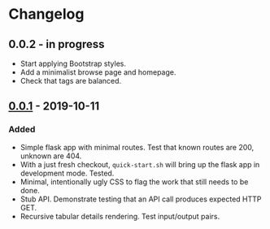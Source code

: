 # Changelog

## 0.0.2 - in progress
- Start applying Bootstrap styles.
- Add a minimalist browse page and homepage.
- Check that tags are balanced.

## [0.0.1](https://github.com/hubmapconsortium/flask-data-portal/tree/v0.0.1) - 2019-10-11
### Added
- Simple flask app with minimal routes. Test that known routes are 200, unknown are 404.
- With a just fresh checkout, `quick-start.sh` will bring up the flask app in development mode. Tested.
- Minimal, intentionally ugly CSS to flag the work that still needs to be done.
- Stub API. Demonstrate testing that an API call produces expected HTTP GET.
- Recursive tabular details rendering. Test input/output pairs.
